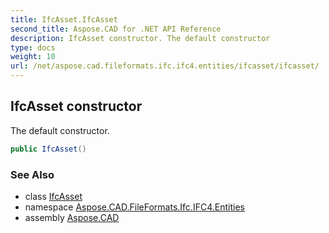 ```yaml
---
title: IfcAsset.IfcAsset
second_title: Aspose.CAD for .NET API Reference
description: IfcAsset constructor. The default constructor
type: docs
weight: 10
url: /net/aspose.cad.fileformats.ifc.ifc4.entities/ifcasset/ifcasset/
---
```

## IfcAsset constructor

The default constructor.

```csharp
public IfcAsset()
```

### See Also

* class [IfcAsset](../)
* namespace [Aspose.CAD.FileFormats.Ifc.IFC4.Entities](../../ifcasset/)
* assembly [Aspose.CAD](../../../)


